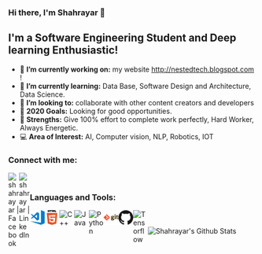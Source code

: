 ### Hi there, I'm Shahrayar 👋

## I'm a Software Engineering Student and Deep learning Enthusiastic!
- 🔭 **I’m currently working on:** my website http://nestedtech.blogspot.com !
- 🌱 **I’m currently learning:** Data Base, Software Design and Architecture, Data Science.  
- 👬 **I’m looking to:** collaborate with other content creators and developers
- 🥅 **2020 Goals:** Looking for good opportunities.
- 🎯 **Strengths:** Give 100% effort to complete work perfectly, Hard Worker, Always Energetic.
- 💻 **Area of Interest:** AI, Computer vision, NLP, Robotics, IOT

### Connect with me:

[<img align="left" alt="shahrayar | Facebook" width="22px" src="https://cdn.jsdelivr.net/npm/simple-icons@v3/icons/facebook.svg" />][facebook]
[<img align="left" alt="shahrayar | LinkedIn" width="22px" src="https://cdn.jsdelivr.net/npm/simple-icons@v3/icons/linkedin.svg" />][linkedin]

<br />

### Languages and Tools:

<img align="left" alt="Visual Studio Code" width="30px" src="https://raw.githubusercontent.com/github/explore/80688e429a7d4ef2fca1e82350fe8e3517d3494d/topics/visual-studio-code/visual-studio-code.png" />
<img align="left" alt="HTML5" width="30px" src="https://raw.githubusercontent.com/github/explore/80688e429a7d4ef2fca1e82350fe8e3517d3494d/topics/html/html.png" />
<img align="left" alt="C++" width="30px" src="https://i.pinimg.com/originals/99/f8/87/99f887833c475448723d3c9ac16c179b.png" />
<img align="left" alt="Java" width="30px" src="https://www.oracle.com/a/tech/img/cb88-java-logo-001.jpg" />
<img align="left" alt="Python" width="30px" src="https://www.python.org/static/opengraph-icon-200x200.png" />
<img align="left" alt="Git" width="30px" src="https://raw.githubusercontent.com/github/explore/80688e429a7d4ef2fca1e82350fe8e3517d3494d/topics/git/git.png" />
<img align="left" alt="GitHub" width="30px" src="https://raw.githubusercontent.com/github/explore/78df643247d429f6cc873026c0622819ad797942/topics/github/github.png" />
<img align="left" alt="Tensorflow" width="30px" src="https://cdn.jsdelivr.net/npm/simple-icons@v3/icons/tensorflow.svg" />


<br />
<br />

<img align="left" alt="Shahrayar's Github Stats" src="https://github-readme-stats.vercel.app/api?username=shahrayar123&show_icons=true&hide_border=true" />
<br />
<br />

<!-- <a href="https://sourcerer.io/saadhaxxan"><img src="https://sourcerer.io/icons/logo-sharing.svg"height="48px" alt="Sourcerer"></a> -->

<!-- [website]: https://nestedtech.blogspot.com/ -->

[linkedin]: https://www.linkedin.com/in/muhammad-shahrayar-b1bb911a0/
[facebook]: https://www.facebook.com/shahrayar.malik.39
